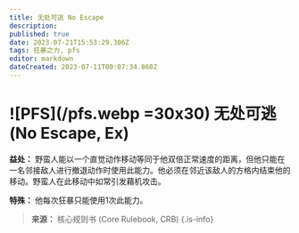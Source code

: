 ```yaml
---
title: 无处可逃 No Escape
description: 
published: true
date: 2023-07-21T15:53:29.306Z
tags: 狂暴之力, pfs
editor: markdown
dateCreated: 2023-07-11T00:07:34.860Z
---
```


# ![PFS](/pfs.webp =30x30) 无处可逃 (No Escape, Ex)

**益处：** 野蛮人能以一个直觉动作移动等同于他双倍正常速度的距离，但他只能在一名邻接敌人进行撤退动作时使用此能力。他必须在邻近该敌人的方格内结束他的移动。野蛮人在此移动中如常引发藉机攻击。

**特殊：** 他每次狂暴只能使用1次此能力。

> **来源：** 核心规则书 (Core Rulebook, CRB)
{.is-info}
